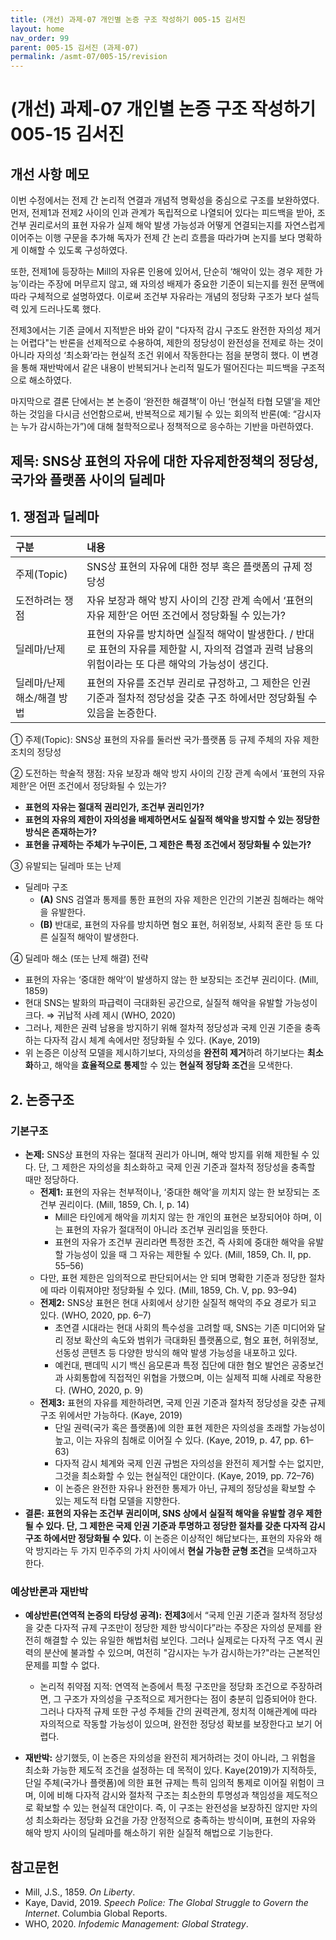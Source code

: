 ```yaml
---
title: (개선) 과제-07 개인별 논증 구조 작성하기 005-15 김서진
layout: home
nav_order: 99
parent: 005-15 김서진 (과제-07)
permalink: /asmt-07/005-15/revision
---
```


# (개선) 과제-07 개인별 논증 구조 작성하기 005-15 김서진 

## 개선 사항 메모

이번 수정에서는 전제 간 논리적 연결과 개념적 명확성을 중심으로 구조를 보완하였다. 먼저, 전제1과 전제2 사이의 인과 관계가 독립적으로 나열되어 있다는 피드백을 받아, 조건부 권리로서의 표현 자유가 실제 해악 발생 가능성과 어떻게 연결되는지를 자연스럽게 이어주는 이행 구문을 추가해 독자가 전제 간 논리 흐름을 따라가며 논지를 보다 명확하게 이해할 수 있도록 구성하였다.

또한, 전제1에 등장하는 Mill의 자유론 인용에 있어서, 단순히 ‘해악이 있는 경우 제한 가능’이라는 주장에 머무르지 않고, 왜 자의성 배제가 중요한 기준이 되는지를 원전 문맥에 따라 구체적으로 설명하였다. 이로써 조건부 자유라는 개념의 정당화 구조가 보다 설득력 있게 드러나도록 했다.

전제3에서는 기존 글에서 지적받은 바와 같이 "다자적 감시 구조도 완전한 자의성 제거는 어렵다"는 반론을 선제적으로 수용하여, 제한의 정당성이 완전성을 전제로 하는 것이 아니라 자의성 ‘최소화’라는 현실적 조건 위에서 작동한다는 점을 분명히 했다. 이 변경을 통해 재반박에서 같은 내용이 반복되거나 논리적 밀도가 떨어진다는 피드백을 구조적으로 해소하였다.

마지막으로 결론 단에서는 본 논증이 ‘완전한 해결책’이 아닌 ‘현실적 타협 모델’을 제안하는 것임을 다시금 선언함으로써, 반복적으로 제기될 수 있는 회의적 반론(예: “감시자는 누가 감시하는가”)에 대해 철학적으로나 정책적으로 응수하는 기반을 마련하였다.

## 제목: SNS상 표현의 자유에 대한 자유제한정책의 정당성, 국가와 플랫폼 사이의 딜레마

## 1. 쟁점과 딜레마

| 구분 | 내용 |
|:---|:---|
| 주제(Topic) | SNS상 표현의 자유에 대한 정부 혹은 플랫폼의 규제 정당성 |
| 도전하려는 쟁점 | 자유 보장과 해악 방지 사이의 긴장 관계 속에서 ‘표현의 자유 제한’은 어떤 조건에서 정당화될 수 있는가? |
| 딜레마/난제 | 표현의 자유를 방치하면 실질적 해악이 발생한다. / 반대로 표현의 자유를 제한할 시, 자의적 검열과 권력 남용의 위험이라는 또 다른 해악의 가능성이 생긴다. |
| 딜레마/난제 해소/해결 방법 | 표현의 자유를 조건부 권리로 규정하고, 그 제한은 인권 기준과 절차적 정당성을 갖춘 구조 하에서만 정당화될 수 있음을 논증한다. |

① 주제(Topic): SNS상 표현의 자유를 둘러싼 국가·플랫폼 등 규제 주체의 자유 제한 조치의 정당성 

② 도전하는 학술적 쟁점: 자유 보장과 해악 방지 사이의 긴장 관계 속에서 ‘표현의 자유 제한’은 어떤 조건에서 정당화될 수 있는가?

- **표현의 자유는 절대적 권리인가, 조건부 권리인가?**  
- **표현의 자유의 제한이 자의성을 배제하면서도 실질적 해악을 방지할 수 있는 정당한 방식은 존재하는가?**  
- **표현을 규제하는 주체가 누구이든, 그 제한은 특정 조건에서 정당화될 수 있는가?**

③ 유발되는 딜레마 또는 난제

- 딜레마 구조
  - **(A)** SNS 검열과 통제를 통한 표현의 자유 제한은 인간의 기본권 침해라는 해악을 유발한다.
  - **(B)** 반대로, 표현의 자유를 방치하면 혐오 표현, 허위정보, 사회적 혼란 등 또 다른 실질적 해악이 발생한다.

④ 딜레마 해소 (또는 난제 해결) 전략

- 표현의 자유는 ‘중대한 해악’이 발생하지 않는 한 보장되는 조건부 권리이다. (Mill, 1859)
- 현대 SNS는 발화의 파급력이 극대화된 공간으로, 실질적 해악을 유발할 가능성이 크다. ⇒ 귀납적 사례 제시 (WHO, 2020)
- 그러나, 제한은 권력 남용을 방지하기 위해 절차적 정당성과 국제 인권 기준을 충족하는 다자적 감시 체계 속에서만 정당화될 수 있다. (Kaye, 2019)
- 위 논증은 이상적 모델을 제시하기보다, 자의성을 **완전히 제거**하려 하기보다는 **최소화**하고, 해악을 **효율적으로 통제**할 수 있는 **현실적 정당화 조건**을 모색한다.

## 2. 논증구조

### 기본구조

- **논제:** SNS상 표현의 자유는 절대적 권리가 아니며, 해악 방지를 위해 제한될 수 있다. 단, 그 제한은 자의성을 최소화하고 국제 인권 기준과 절차적 정당성을 충족할 때만 정당하다.
  - **전제1:** 표현의 자유는 천부적이나, ‘중대한 해악’을 끼치지 않는 한 보장되는 조건부 권리이다. (Mill, 1859, Ch. I, p. 14)
    - Mill은 타인에게 해악을 끼치지 않는 한 개인의 표현은 보장되어야 하며, 이는 표현의 자유가 절대적이 아니라 조건부 권리임을 뜻한다.
	- 표현의 자유가 조건부 권리라면 특정한 조건, 즉 사회에 중대한 해악을 유발할 가능성이 있을 때 그 자유는 제한될 수 있다. (Mill, 1859, Ch. II, pp. 55–56)
  - 다만, 표현 제한은 임의적으로 판단되어서는 안 되며 명확한 기준과 정당한 절차에 따라 이뤄져야만 정당화될 수 있다. (Mill, 1859, Ch. V, pp. 93–94)
  - **전제2:** SNS상 표현은 현대 사회에서 상기한 실질적 해악의 주요 경로가 되고 있다. (WHO, 2020, pp. 6–7)
    - 초연결 시대라는 현대 사회의 특수성을 고려할 때, SNS는 기존 미디어와 달리 정보 확산의 속도와 범위가 극대화된 플랫폼으로, 혐오 표현, 허위정보, 선동성 콘텐츠 등 다양한 방식의 해악 발생 가능성을 내포하고 있다.
    - 예컨대, 팬데믹 시기 백신 음모론과 특정 집단에 대한 혐오 발언은 공중보건과 사회통합에 직접적인 위협을 가했으며, 이는 실제적 피해 사례로 작용한다. (WHO, 2020, p. 9)
  - **전제3:** 표현의 자유를 제한하려면, 국제 인권 기준과 절차적 정당성을 갖춘 규제 구조 위에서만 가능하다. (Kaye, 2019)
      - 단일 권력(국가 혹은 플랫폼)에 의한 표현 제한은 자의성을 초래할 가능성이 높고, 이는 자유의 침해로 이어질 수 있다. (Kaye, 2019, p. 47, pp. 61–63)
      - 다자적 감시 체계와 국제 인권 규범은 자의성을 완전히 제거할 수는 없지만, 그것을 최소화할 수 있는 현실적인 대안이다. (Kaye, 2019, pp. 72–76)
      - 이 논증은 완전한 자유나 완전한 통제가 아닌, 규제의 정당성을 확보할 수 있는 제도적 타협 모델을 지향한다.
- **결론:** **표현의 자유는 조건부 권리이며, SNS 상에서 실질적 해악을 유발할 경우 제한될 수 있다. 단, 그 제한은 국제 인권 기준과 투명하고 정당한 절차를 갖춘 다자적 감시 구조 하에서만 정당화될 수 있다.** 이 논증은 이상적인 해답보다는, 표현의 자유와 해악 방지라는 두 가지 민주주의 가치 사이에서 **현실 가능한 균형 조건**을 모색하고자 한다. 

### 예상반론과 재반박

- **예상반론(연역적 논증의 타당성 공격):** **전제3**에서 “국제 인권 기준과 절차적 정당성을 갖춘 다자적 규제 구조만이 정당한 제한 방식이다”라는 주장은 자의성 문제를 완전히 해결할 수 있는 유일한 해법처럼 보인다. 그러나 실제로는 다자적 구조 역시 권력의 분산에 불과할 수 있으며, 여전히 "감시자는 누가 감시하는가?"라는 근본적인 문제를 피할 수 없다.
  - 논리적 취약점 지적: 연역적 논증에서 특정 구조만을 정당화 조건으로 주장하려면, 그 구조가 자의성을 구조적으로 제거한다는 점이 충분히 입증되어야 한다. 그러나 다자적 규제 또한 구성 주체들 간의 권력관계, 정치적 이해관계에 따라 자의적으로 작동할 가능성이 있으며, 완전한 정당성 확보를 보장한다고 보기 어렵다.

- **재반박:** 상기했듯, 이 논증은 자의성을 완전히 제거하려는 것이 아니라, 그 위험을 최소화 가능한 제도적 조건을 설정하는 데 목적이 있다. Kaye(2019)가 지적하듯, 단일 주체(국가나 플랫폼)에 의한 표현 규제는 특히 임의적 통제로 이어질 위험이 크며, 이에 비해 다자적 감시와 절차적 구조는 최소한의 투명성과 책임성을 제도적으로 확보할 수 있는 현실적 대안이다. 즉, 이 구조는 완전성을 보장하진 않지만 자의성 최소화라는 정당화 요건을 가장 안정적으로 충족하는 방식이며, 표현의 자유와 해악 방지 사이의 딜레마를 해소하기 위한 실질적 해법으로 기능한다.

## 참고문헌

- Mill, J.S., 1859. *On Liberty*.
- Kaye, David, 2019. *Speech Police: The Global Struggle to Govern the Internet*. Columbia Global Reports.
- WHO, 2020. *Infodemic Management: Global Strategy*.